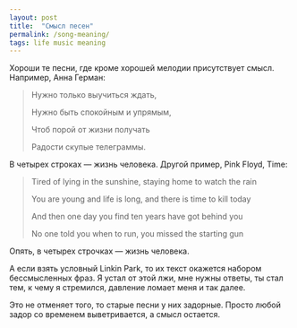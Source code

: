 ```yaml
---
layout: post
title:  "Смысл песен"
permalink: /song-meaning/
tags: life music meaning
---
```


Хороши те песни, где кроме хорошей мелодии присутствует смысл. Например, Анна
Герман:

> Нужно только выучиться ждать,
>
> Нужно быть спокойным и упрямым,
>
> Чтоб порой от жизни получать
>
> Радости скупые телеграммы.

В четырех строках — жизнь человека. Другой пример, Pink Floyd, Time:

> Tired of lying in the sunshine, staying home to watch the rain
>
> You are young and life is long, and there is time to kill today
>
> And then one day you find ten years have got behind you
>
> No one told you when to run, you missed the starting gun

Опять, в четырех строчках — жизнь человека.

А если взять условный Linkin Park, то их текст окажется набором бессмысленных
фраз. Я устал от этой лжи, мне нужны ответы, ты стал тем, к чему я стремился,
давление ломает меня и так далее.

Это не отменяет того, то старые песни у них задорные. Просто любой задор со
временем выветривается, а смысл остается.
